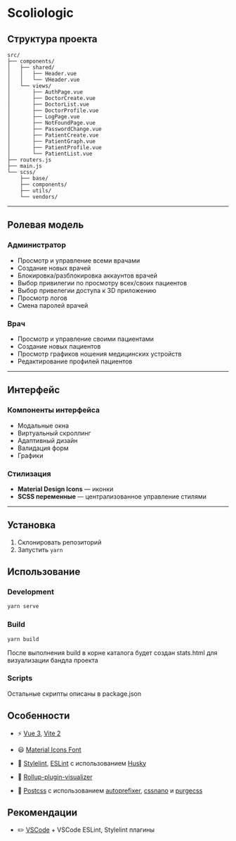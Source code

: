 # Scoliologic

## Структура проекта

```
src/
├── components/
│   ├── shared/           
│   │   ├── Header.vue       
│   │   └── VHeader.vue     
│   └── views/            
│       ├── AuthPage.vue           
│       ├── DoctorCreate.vue       
│       ├── DoctorList.vue         
│       ├── DoctorProfile.vue      
│       ├── LogPage.vue            
│       ├── NotFoundPage.vue       
│       ├── PasswordChange.vue     
│       ├── PatientCreate.vue      
│       ├── PatientGraph.vue       
│       ├── PatientProfile.vue     
│       └── PatientList.vue        
├── routers.js            
├── main.js               
└── scss/                 
    ├── base/             
    ├── components/       
    ├── utils/            
    └── vendors/          
```

---

## Ролевая модель

### Администратор
- Просмотр и управление всеми врачами  
- Создание новых врачей  
- Блокировка/разблокировка аккаунтов врачей
- Выбор привилегии по просмотру всех/своих пациентов
- Выбор привелегии доступа к 3D приложению 
- Просмотр логов  
- Смена паролей врачей 

### Врач
- Просмотр и управление своими пациентами  
- Создание новых пациентов  
- Просмотр графиков ношения медицинских устройств  
- Редактирование профилей пациентов  

---

## Интерфейс

### Компоненты интерфейса
- Модальные окна  
- Виртуальный скроллинг 
- Адаптивный дизайн
- Валидация форм
- Графики  

### Стилизация
- **Material Design Icons** — иконки  
- **SCSS переменные** — централизованное управление стилями  

---


## Установка

1. Склонировать репозиторий
1. Запустить `yarn`

## Использование

### Development

```bash
yarn serve
```

### Build

```bash
yarn build
```
После выполнения build в корне каталога будет создан stats.html для визуализации бандла проекта

### Scripts
Остальные скрипты описаны в package.json

## Особенности

-   ⚡️ [Vue 3](https://github.com/vuejs/vue-next), [Vite 2](https://github.com/vitejs/vite)

-   😃 [Material Icons Font](https://fonts.google.com/icons)

-   🐺 [Stylelint](https://stylelint.io/), [ESLint](https://eslint.org/) c использованием [Husky](https://github.com/typicode/husky)

-   👀 [Rollup-plugin-visualizer](https://www.npmjs.com/package/rollup-plugin-visualizer)

-   🚩 [Postcss](https://postcss.org/) c использованием [autoprefixer](https://github.com/postcss/autoprefixer), [cssnano](https://cssnano.co/docs/getting-started/) и [purgecss](https://purgecss.com/plugins/postcss.html)

## Рекомендации

-   ✏️ [VSCode](https://code.visualstudio.com/) + VSCode ESLint, Stylelint плагины




